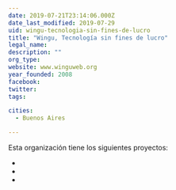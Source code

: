 ```yaml
---
date: 2019-07-21T23:14:06.000Z
date_last_modified: 2019-07-29
uid: wingu-tecnologia-sin-fines-de-lucro
title: "Wingu, Tecnología sin fines de lucro"
legal_name: 
description: ""
org_type: 
website: www.winguweb.org
year_founded: 2008
facebook: 
twitter: 
tags:

cities: 
  - Buenos Aires

---
```


Esta organización tiene los siguientes proyectos:

- [](/proyectos/calculadora-de-la-desigualdad-de-genero)
- [](/proyectos/relevamiento-de-asentamientos-informales-en-centro-america)
- [](/proyectos/cdlv-el-monitor-de-los-procesos-de-urbanizacion-de-villas)
